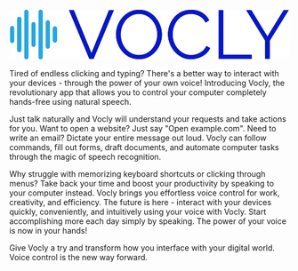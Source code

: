 ![vocly logo](images/logo-no-background.png)

<!-- <div style="display: flex; justify-content: center; align-items: center;">
    <img src="images/logo-color.png" width=300 height=260/>
</div> -->

Tired of endless clicking and typing? There's a better way to interact with your devices - through the power of your own voice! Introducing Vocly, the revolutionary app that allows you to control your computer completely hands-free using natural speech. 

Just talk naturally and Vocly will understand your requests and take actions for you. Want to open a website? Just say "Open example.com". Need to write an email? Dictate your entire message out loud. Vocly can follow commands, fill out forms, draft documents, and automate computer tasks through the magic of speech recognition.

Why struggle with memorizing keyboard shortcuts or clicking through menus? Take back your time and boost your productivity by speaking to your computer instead. Vocly brings you effortless voice control for work, creativity, and efficiency. The future is here - interact with your devices quickly, conveniently, and intuitively using your voice with Vocly. Start accomplishing more each day simply by speaking. The power of your voice is now in your hands!

Give Vocly a try and transform how you interface with your digital world. Voice control is the new way forward.